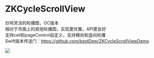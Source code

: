 # ZKCycleScrollView

炒鸡灵活的轮播图，OC版本<br/>相对于市面上的其他轮播图，实现更优雅，API更友好<br/>支持cell和pageControl自定义，支持横向和竖向轮播<br/>Swift版本传送门：https://github.com/bestDew/ZKCycleScrollViewDemo

![](https://github.com/bestDew/ZKCycleScrollViewDemo-OC/raw/master/ZKCycleScrollViewDemo-OC/Untitled.gif)
